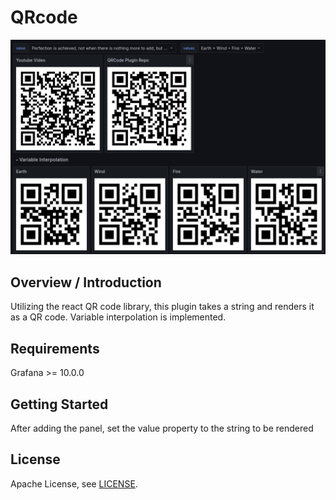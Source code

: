 # QRcode

![Dashboard](https://github.com/Beta-Technologies/grafana-panel-qrcode/blob/main/src/img/dashboard.png)

## Overview / Introduction
Utilizing the react QR code library, this plugin takes a string and renders it as a QR code. Variable interpolation is implemented.

## Requirements
Grafana >= 10.0.0

## Getting Started

After adding the panel, set the value property to the string to be rendered

## License

Apache License, see [LICENSE](https://github.com/Beta-Technologies/grafana-panel-qrcode/blob/main/LICENSE).
